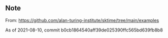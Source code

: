 ## Note

From: https://github.com/alan-turing-institute/sktime/tree/main/examples

As of 2021-08-10, commit b0cb1864540aff39de025390ffc565bd639fb8b8
